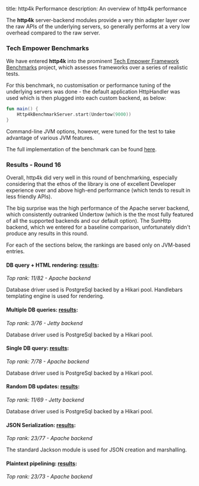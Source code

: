 title: http4k Performance
description: An overview of http4k performance

The **http4k** server-backend modules provide a very thin adapter layer over the raw APIs of the underlying servers, so 
generally performs at a very low overhead compared to the raw server.

### Tech Empower Benchmarks
We have entered **http4k** into the prominent [Tech Empower Framework Benchmarks](https://www.techempower.com/benchmarks/) 
project, which assesses frameworks over a series of realistic tests. 

For this benchmark, no customisation or performance tuning of the underlying servers was done - the default application 
HttpHandler was used which is then plugged into each custom backend, as below:

```kotlin
fun main() {
    Http4kBenchmarkServer.start(Undertow(9000))
}
```

Command-line JVM options, however, were tuned for the test to take advantage of various JVM features.

The full implementation of the benchmark can be found [here](https://github.com/TechEmpower/FrameworkBenchmarks/tree/master/frameworks/Kotlin/http4k).

### Results - Round 16
Overall, http4k did very well in this round of benchmarking, especially considering that the ethos of the library is one of excellent Developer experience over and above high-end performance (which tends to result in less friendly APIs).

The big surprise was the high performance of the Apache server backend, which consistently outranked Undertow (which is the the most fully featured of all the supported backends and our default option). The SunHttp backend, which we entered for a baseline comparison, unfortunately didn't produce any results in this round.

For each of the sections below, the rankings are based only on JVM-based entries.

#### DB query + HTML rendering: [results](https://www.techempower.com/benchmarks/#section=data-r16&hw=ph&test=fortune&l=fjd30b):
*Top rank: 11/82 - Apache backend*

Database driver used is PostgreSql backed by a Hikari pool.
Handlebars templating engine is used for rendering.

#### Multiple DB queries: [results](https://www.techempower.com/benchmarks/#section=data-r16&hw=ph&test=query&l=fjd30b):
*Top rank: 3/76 - Jetty backend*

Database driver used is PostgreSql backed by a Hikari pool.

#### Single DB query: [results](https://www.techempower.com/benchmarks/#section=data-r16&hw=ph&test=db&l=fjd30b):
*Top rank: 7/78 - Apache backend*

Database driver used is PostgreSql backed by a Hikari pool.

#### Random DB updates: [results](https://www.techempower.com/benchmarks/#section=data-r16&hw=ph&test=update&l=fjd30b):
*Top rank: 11/69 - Jetty backend*

Database driver used is PostgreSql backed by a Hikari pool.

#### JSON Serialization: [results](https://www.techempower.com/benchmarks/#section=data-r16&hw=ph&test=json&l=fjd30b):
*Top rank: 23/77 - Apache backend*

The standard Jackson module is used for JSON creation and marshalling.

#### Plaintext pipelining: [results](https://www.techempower.com/benchmarks/#section=data-r16&hw=ph&test=plaintext&l=fjd30b):
*Top rank: 23/73 - Apache backend*
